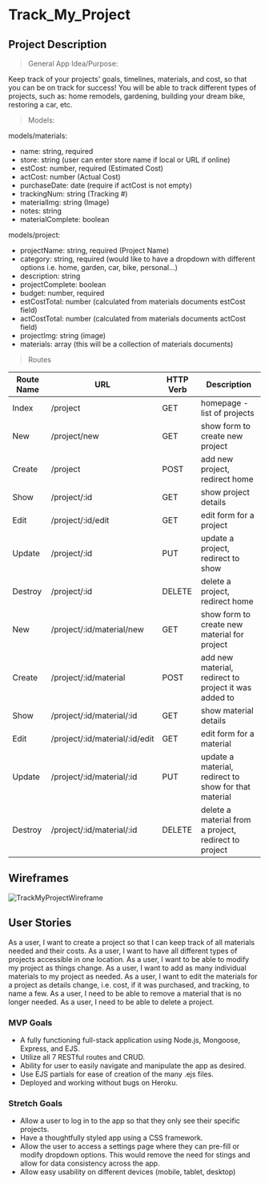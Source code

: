 # Track_My_Project

## Project Description
> General App Idea/Purpose:<br />

Keep track of your projects' goals, timelines, materials, and cost, so that you can be on track for success! You will be able to track different types of projects, such as: home remodels, gardening, building your dream bike, restoring a car, etc. 

> Models:<br />

models/materials:
- name: string, required
- store: string (user can enter store name if local or URL if online)
- estCost: number, required (Estimated Cost)
- actCost: number (Actual Cost)
- purchaseDate: date (require if actCost is not empty)
- trackingNum: string (Tracking #)
- materialImg: string (Image)
- notes: string
- materialComplete: boolean

models/project:
- projectName: string, required (Project Name)
- category: string, required (would like to have a dropdown with different options i.e. home, garden, car, bike, personal...)
- description: string
- projectComplete: boolean
- budget: number, required
- estCostTotal: number (calculated from materials documents estCost field)
- actCostTotal: number (calculated from materials documents actCost field)
- projectImg: string (image)
- materials: array (this will be a collection of materials documents)

> Routes <br />

Route Name | URL | HTTP Verb | Description
-- | -- | -- | --
Index | /project | GET | homepage - list of projects
New | /project/new | GET | show form to create new project
Create | /project | POST | add new project, redirect home
Show | /project/:id | GET | show project details
Edit | /project/:id/edit | GET | edit form for a project
Update | /project/:id | PUT | update a project, redirect to show
Destroy | /project/:id | DELETE | delete a project, redirect home
New | /project/:id/material/new | GET | show form to create new material for project
Create | /project/:id/material | POST | add new material, redirect to project it was added to
Show | /project/:id/material/:id | GET | show material details
Edit | /project/:id/material/:id/edit | GET | edit form for a material
Update | /project/:id/material/:id | PUT | update a material, redirect to show for that material
Destroy | /project/:id/material/:id | DELETE | delete a material from a project, redirect to project


## Wireframes
![TrackMyProjectWireframe](https://media.git.generalassemb.ly/user/49453/files/a5c42022-449a-457e-bfbc-482f5fb20c64)

## User Stories

As a user, I want to create a project so that I can keep track of all materials needed and their costs.
As a user, I want to have all different types of projects accessible in one location.
As a user, I want to be able to modify my project as things change.
As a user, I want to add as many individual materials to my project as needed.
As a user, I want to edit the materials for a project as details change, i.e. cost, if it was purchased, and tracking, to name a few.
As a user, I need to be able to remove a material that is no longer needed.
As a user, I need to be able to delete a project. 

### MVP Goals
- A fully functioning full-stack application using Node.js, Mongoose, Express, and EJS.
- Utilize all 7 RESTful routes and CRUD.
- Ability for user to easily navigate and manipulate the app as desired. 
- Use EJS partials for ease of creation of the many .ejs files.
- Deployed and working without bugs on Heroku.

### Stretch Goals
- Allow a user to log in to the app so that they only see their specific projects.
- Have a thoughtfully styled app using a CSS framework.
- Allow the user to access a settings page where they can pre-fill or modify dropdown options. This would remove the need for stings and allow for data consistency across the app. 
- Allow easy usability on different devices (mobile, tablet, desktop)
